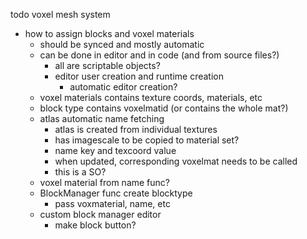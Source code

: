 
todo voxel mesh system
- how to assign blocks and voxel materials
  - should be synced and mostly automatic
  - can be done in editor and in code (and from source files?)
    - all are scriptable objects?
    - editor user creation and runtime creation
      - automatic editor creation?
  - voxel materials contains texture coords, materials, etc
  - block type contains voxelmatid (or contains the whole mat?)
  - atlas automatic name fetching
    - atlas is created from individual textures
    - has imagescale to be copied to material set?
    - name key and texcoord value
    - when updated, corresponding voxelmat needs to be called
    - this is a SO?
  - voxel material from name func?
  - BlockManager func create blocktype
    - pass voxmaterial, name, etc
  - custom block manager editor
    - make block button?


